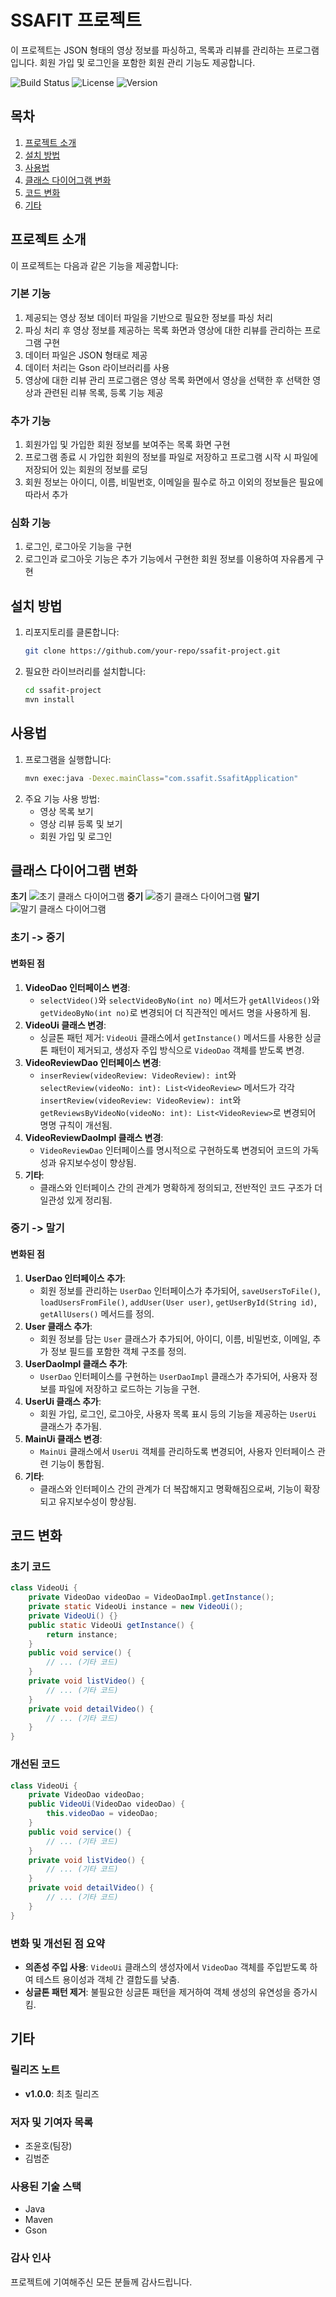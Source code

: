# SSAFIT 프로젝트

이 프로젝트는 JSON 형태의 영상 정보를 파싱하고, 목록과 리뷰를 관리하는 프로그램입니다. 회원 가입 및 로그인을 포함한 회원 관리 기능도 제공합니다.

![Build Status](https://img.shields.io/badge/build-passing-brightgreen)
![License](https://img.shields.io/badge/license-MIT-blue)
![Version](https://img.shields.io/badge/version-1.0.0-blue)

## 목차
1. [프로젝트 소개](#프로젝트-소개)
2. [설치 방법](#설치-방법)
3. [사용법](#사용법)
4. [클래스 다이어그램 변화](#클래스-다이어그램-변화)
5. [코드 변화](#코드-변화)
6. [기타](#기타)

## 프로젝트 소개

이 프로젝트는 다음과 같은 기능을 제공합니다:

### 기본 기능
1. 제공되는 영상 정보 데이터 파일을 기반으로 필요한 정보를 파싱 처리
2. 파싱 처리 후 영상 정보를 제공하는 목록 화면과 영상에 대한 리뷰를 관리하는 프로그램 구현
3. 데이터 파일은 JSON 형태로 제공
4. 데이터 처리는 Gson 라이브러리를 사용
5. 영상에 대한 리뷰 관리 프로그램은 영상 목록 화면에서 영상을 선택한 후 선택한 영상과 관련된 리뷰 목록, 등록 기능 제공

### 추가 기능
1. 회원가입 및 가입한 회원 정보를 보여주는 목록 화면 구현
2. 프로그램 종료 시 가입한 회원의 정보를 파일로 저장하고 프로그램 시작 시 파일에 저장되어 있는 회원의 정보를 로딩
3. 회원 정보는 아이디, 이름, 비밀번호, 이메일을 필수로 하고 이외의 정보들은 필요에 따라서 추가

### 심화 기능
1. 로그인, 로그아웃 기능을 구현
2. 로그인과 로그아웃 기능은 추가 기능에서 구현한 회원 정보를 이용하여 자유롭게 구현

## 설치 방법

1. 리포지토리를 클론합니다:
    ```sh
    git clone https://github.com/your-repo/ssafit-project.git
    ```
2. 필요한 라이브러리를 설치합니다:
    ```sh
    cd ssafit-project
    mvn install
    ```

## 사용법

1. 프로그램을 실행합니다:
    ```sh
    mvn exec:java -Dexec.mainClass="com.ssafit.SsafitApplication"
    ```
2. 주요 기능 사용 방법:
    - 영상 목록 보기
    - 영상 리뷰 등록 및 보기
    - 회원 가입 및 로그인

## 클래스 다이어그램 변화
**초기**
![초기 클래스 다이어그램](https://github.com/user-attachments/assets/2aa554f3-202a-4c26-a9af-7903bfb84e12)
**중기** 
![중기 클래스 다이어그램](https://github.com/user-attachments/assets/503e7648-fd95-4d9b-a6ab-e94e8ec03262)
**말기**
![말기 클래스 다이어그램](https://github.com/user-attachments/assets/b174944c-486d-4a49-81aa-c5517828be5a)

### 초기 -> 중기

#### 변화된 점
1. **VideoDao 인터페이스 변경**:
   - `selectVideo()`와 `selectVideoByNo(int no)` 메서드가 `getAllVideos()`와 `getVideoByNo(int no)`로 변경되어 더 직관적인 메서드 명을 사용하게 됨.
2. **VideoUi 클래스 변경**:
   - 싱글톤 패턴 제거: `VideoUi` 클래스에서 `getInstance()` 메서드를 사용한 싱글톤 패턴이 제거되고, 생성자 주입 방식으로 `VideoDao` 객체를 받도록 변경.
3. **VideoReviewDao 인터페이스 변경**:
   - `inserReview(videoReview: VideoReview): int`와 `selectReview(videoNo: int): List<VideoReview>` 메서드가 각각 `insertReview(videoReview: VideoReview): int`와 `getReviewsByVideoNo(videoNo: int): List<VideoReview>`로 변경되어 명명 규칙이 개선됨.
4. **VideoReviewDaoImpl 클래스 변경**:
   - `VideoReviewDao` 인터페이스를 명시적으로 구현하도록 변경되어 코드의 가독성과 유지보수성이 향상됨.
5. **기타**:
   - 클래스와 인터페이스 간의 관계가 명확하게 정의되고, 전반적인 코드 구조가 더 일관성 있게 정리됨.

### 중기 -> 말기

#### 변화된 점
1. **UserDao 인터페이스 추가**:
   - 회원 정보를 관리하는 `UserDao` 인터페이스가 추가되어, `saveUsersToFile()`, `loadUsersFromFile()`, `addUser(User user)`, `getUserById(String id)`, `getAllUsers()` 메서드를 정의.
2. **User 클래스 추가**:
   - 회원 정보를 담는 `User` 클래스가 추가되어, 아이디, 이름, 비밀번호, 이메일, 추가 정보 필드를 포함한 객체 구조를 정의.
3. **UserDaoImpl 클래스 추가**:
   - `UserDao` 인터페이스를 구현하는 `UserDaoImpl` 클래스가 추가되어, 사용자 정보를 파일에 저장하고 로드하는 기능을 구현.
4. **UserUi 클래스 추가**:
   - 회원 가입, 로그인, 로그아웃, 사용자 목록 표시 등의 기능을 제공하는 `UserUi` 클래스가 추가됨.
5. **MainUi 클래스 변경**:
   - `MainUi` 클래스에서 `UserUi` 객체를 관리하도록 변경되어, 사용자 인터페이스 관련 기능이 통합됨.
6. **기타**:
   - 클래스와 인터페이스 간의 관계가 더 복잡해지고 명확해짐으로써, 기능이 확장되고 유지보수성이 향상됨.

## 코드 변화

### 초기 코드
```java
class VideoUi {
    private VideoDao videoDao = VideoDaoImpl.getInstance();
    private static VideoUi instance = new VideoUi();
    private VideoUi() {}
    public static VideoUi getInstance() {
        return instance;
    }
    public void service() {
        // ... (기타 코드)
    }
    private void listVideo() {
        // ... (기타 코드)
    }
    private void detailVideo() {
        // ... (기타 코드)
    }
}
```

### 개선된 코드
```java
class VideoUi {
    private VideoDao videoDao;
    public VideoUi(VideoDao videoDao) {
        this.videoDao = videoDao;
    }
    public void service() {
        // ... (기타 코드)
    }
    private void listVideo() {
        // ... (기타 코드)
    }
    private void detailVideo() {
        // ... (기타 코드)
    }
}
```

### 변화 및 개선된 점 요약
- **의존성 주입 사용**: `VideoUi` 클래스의 생성자에서 `VideoDao` 객체를 주입받도록 하여 테스트 용이성과 객체 간 결합도를 낮춤.
- **싱글톤 패턴 제거**: 불필요한 싱글톤 패턴을 제거하여 객체 생성의 유연성을 증가시킴.

## 기타

### 릴리즈 노트
- **v1.0.0**: 최초 릴리즈

### 저자 및 기여자 목록
- 조윤호(팀장)
- 김범준

### 사용된 기술 스택
- Java
- Maven
- Gson

### 감사 인사
프로젝트에 기여해주신 모든 분들께 감사드립니다.
